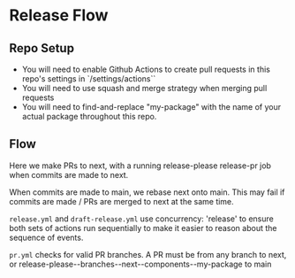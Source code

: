 # Release Flow

## Repo Setup
- You will need to enable Github Actions to create pull requests in this repo's settings in `/settings/actions``
- You will need to use squash and merge strategy when merging pull requests
- You will need to find-and-replace "my-package" with the name of your actual package throughout this repo. 

## Flow
Here we make PRs to next, with a running release-please release-pr job when commits are made to next.  

When commits are made to main, we rebase next onto main. This may fail if commits are made / PRs are merged to next at the same time. 

`release.yml` and `draft-release.yml` use concurrency: 'release' to ensure both sets of actions run sequentially to make it easier to reason about the sequence of events. 

`pr.yml` checks for valid PR branches. A PR must be from any branch to next, or release-please--branches--next--components--my-package to main


